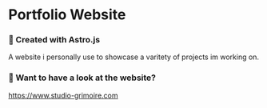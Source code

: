 # Portfolio Website

### 🚀 Created with Astro.js

A website i personally use to showcase a varitety of projects im working on.

### 👀 Want to have a look at the website?
https://www.studio-grimoire.com
